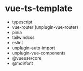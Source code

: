 # vue-ts-template

- typescript
- vue-router (unplugin-vue-router)
- pinia
- tailwindcss
- eslint
- unplugin-auto-import
- unplugin-vue-components
- @vueuse/core
- @mdi/font
